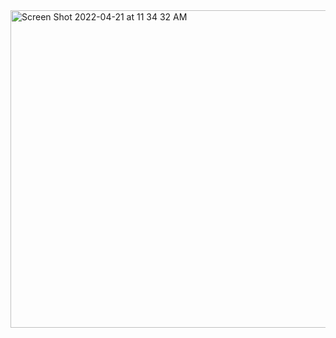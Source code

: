 <img width="508" alt="Screen Shot 2022-04-21 at 11 34 32 AM" src="https://user-images.githubusercontent.com/59748598/164530151-f5d6ce7a-dcfc-4cb4-b93d-ec891dbf7e3f.png">

